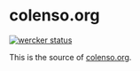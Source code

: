 colenso.org
==============

[![wercker status](https://app.wercker.com/status/7f31af658eaef68c3e09925e90041cd0/m "wercker status")](https://app.wercker.com/project/bykey/7f31af658eaef68c3e09925e90041cd0)

This is the source of [colenso.org][1].

[1]: http://www.colenso.org
